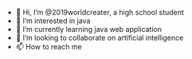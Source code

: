 - 👋 Hi, I’m @2019worldcreater, a high school student
- 👀 I’m interested in java 
- 🌱 I’m currently learning java web application
- 💞️ I’m looking to collaborate on artificial intelligence
- 📫 How to reach me 

<!---
2019worldcreater/2019worldcreater is a ✨ special ✨ repository because its `README.md` (this file) appears on your GitHub profile.
You can click the Preview link to take a look at your changes.
--->
